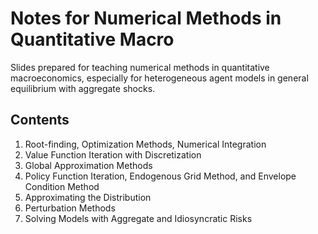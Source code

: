 # Notes for Numerical Methods in Quantitative Macro
Slides prepared for teaching numerical methods in quantitative macroeconomics, especially for heterogeneous agent models in general equilibrium with aggregate shocks.

## Contents
1. Root-finding, Optimization Methods, Numerical Integration
1. Value Function Iteration with Discretization
1. Global Approximation Methods
1. Policy Function Iteration, Endogenous Grid Method, and Envelope Condition Method
1. Approximating the Distribution
1. Perturbation Methods
1. Solving Models with Aggregate and Idiosyncratic Risks
